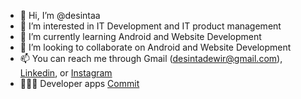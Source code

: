 - 👋 Hi, I’m @desintaa
- 👀 I’m interested in IT Development and IT product management
- 🌱 I’m currently learning Android and Website Development
- 💞️ I’m looking to collaborate on Android and Website Development
- 📫 You can reach me through
      Gmail (desintadewir@gmail.com),
      <a href="https://www.linkedin.com/in/desintadewir/">Linkedin</a>, or
      <a href="https://www.instagram.com/desinta.dr">Instagram</a>
- 👩🏻‍💼 Developer apps <a href="https://play.google.com/store/apps/details?id=com.commit.app" target="_blank">Commit</a>
